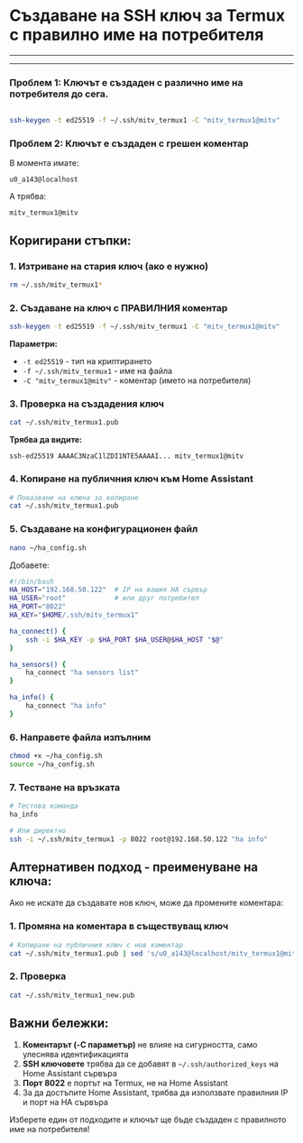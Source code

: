 # Създаване на SSH ключ за Termux с правилно име на потребителя

---
---

### Проблем 1: Ключът е създаден с различно име на потребителя до сега.
```bash

ssh-keygen -t ed25519 -f ~/.ssh/mitv_termux1 -C "mitv_termux1@mitv"
```

### Проблем 2: Ключът е създаден с грешен коментар
В момента имате:
```
u0_a143@localhost
```
А трябва:
```
mitv_termux1@mitv
```

## Коригирани стъпки:

### 1. Изтриване на стария ключ (ако е нужно)
```bash
rm ~/.ssh/mitv_termux1*
```

### 2. Създаване на ключ с ПРАВИЛНИЯ коментар
```bash
ssh-keygen -t ed25519 -f ~/.ssh/mitv_termux1 -C "mitv_termux1@mitv"
```

**Параметри:**
- `-t ed25519` - тип на криптирането
- `-f ~/.ssh/mitv_termux1` - име на файла
- `-C "mitv_termux1@mitv"` - коментар (името на потребителя)

### 3. Проверка на създадения ключ
```bash
cat ~/.ssh/mitv_termux1.pub
```

**Трябва да видите:**
```
ssh-ed25519 AAAAC3NzaC1lZDI1NTE5AAAAI... mitv_termux1@mitv
```

### 4. Копиране на публичния ключ към Home Assistant
```bash
# Показване на ключа за копиране
cat ~/.ssh/mitv_termux1.pub
```

### 5. Създаване на конфигурационен файл
```bash
nano ~/ha_config.sh
```

Добавете:
```bash
#!/bin/bash
HA_HOST="192.168.50.122"  # IP на вашия HA сървър
HA_USER="root"            # или друг потребител
HA_PORT="8022"
HA_KEY="$HOME/.ssh/mitv_termux1"

ha_connect() {
    ssh -i $HA_KEY -p $HA_PORT $HA_USER@$HA_HOST "$@"
}

ha_sensors() {
    ha_connect "ha sensors list"
}

ha_info() {
    ha_connect "ha info"
}
```

### 6. Направете файла изпълним
```bash
chmod +x ~/ha_config.sh
source ~/ha_config.sh
```

### 7. Тестване на връзката
```bash
# Тестова команда
ha_info

# Или директно
ssh -i ~/.ssh/mitv_termux1 -p 8022 root@192.168.50.122 "ha info"
```

## Алтернативен подход - преименуване на ключа:

Ако не искате да създавате нов ключ, може да промените коментара:

### 1. Промяна на коментара в съществуващ ключ

```bash
# Копиране на публичния ключ с нов коментар
cat ~/.ssh/mitv_termux1.pub | sed 's/u0_a143@localhost/mitv_termux1@mitv/' > ~/.ssh/mitv_termux1_new.pub
```

### 2. Проверка
```bash
cat ~/.ssh/mitv_termux1_new.pub
```

## Важни бележки:

1. **Коментарът (-C параметър)** не влияе на сигурността, само улеснява идентификацията
2. **SSH ключовете** трябва да се добавят в `~/.ssh/authorized_keys` на Home Assistant сървъра
3. **Порт 8022** е портът на Termux, не на Home Assistant
4. За да достъпите Home Assistant, трябва да използвате правилния IP и порт на HA сървъра

Изберете един от подходите и ключът ще бъде създаден с правилното име на потребителя!